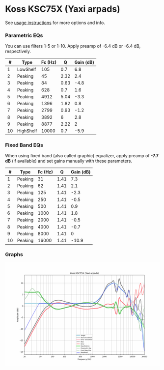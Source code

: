 # Koss KSC75X (Yaxi arpads)
See [usage instructions](https://github.com/jaakkopasanen/AutoEq#usage) for more options and info.

### Parametric EQs
You can use filters 1-5 or 1-10. Apply preamp of -6.4 dB or -6.4 dB, respectively.

|   # | Type      |   Fc (Hz) |    Q |   Gain (dB) |
|-----|-----------|-----------|------|-------------|
|   1 | LowShelf  |       105 | 0.7  |         6.8 |
|   2 | Peaking   |        45 | 2.32 |         2.4 |
|   3 | Peaking   |        84 | 0.63 |        -4.8 |
|   4 | Peaking   |       628 | 0.7  |         1.6 |
|   5 | Peaking   |      4912 | 5.04 |        -3.3 |
|   6 | Peaking   |      1396 | 1.82 |         0.8 |
|   7 | Peaking   |      2799 | 0.93 |        -1.2 |
|   8 | Peaking   |      3892 | 6    |         2.8 |
|   9 | Peaking   |      8877 | 2.22 |         2   |
|  10 | HighShelf |     10000 | 0.7  |        -5.9 |

### Fixed Band EQs
When using fixed band (also called graphic) equalizer, apply preamp of **-7.7 dB** (if available) and set gains manually with these parameters.

|   # | Type    |   Fc (Hz) |    Q |   Gain (dB) |
|-----|---------|-----------|------|-------------|
|   1 | Peaking |        31 | 1.41 |         7.3 |
|   2 | Peaking |        62 | 1.41 |         2.1 |
|   3 | Peaking |       125 | 1.41 |        -2.3 |
|   4 | Peaking |       250 | 1.41 |        -0.5 |
|   5 | Peaking |       500 | 1.41 |         0.9 |
|   6 | Peaking |      1000 | 1.41 |         1.8 |
|   7 | Peaking |      2000 | 1.41 |        -0.5 |
|   8 | Peaking |      4000 | 1.41 |        -0.7 |
|   9 | Peaking |      8000 | 1.41 |         0   |
|  10 | Peaking |     16000 | 1.41 |       -10.9 |

### Graphs
![](./Koss%20KSC75X%20(Yaxi%20arpads).png)
